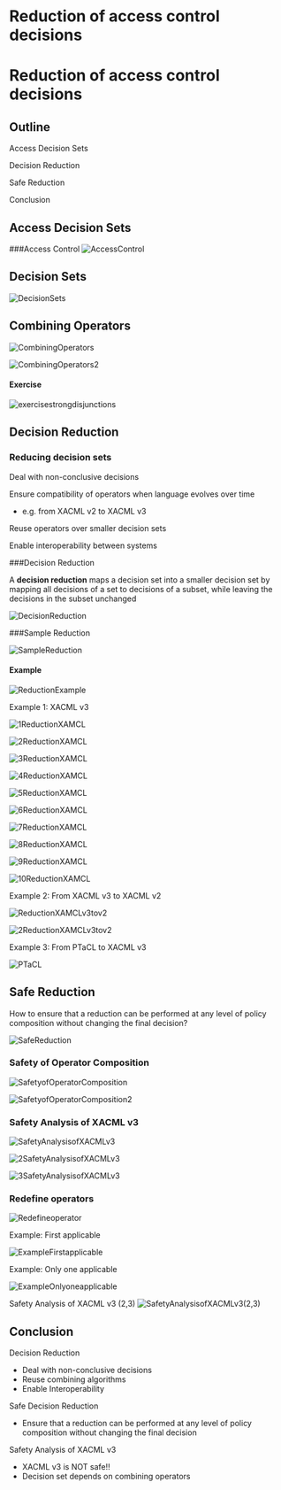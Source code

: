# Reduction of access control decisions

# Reduction of access control decisions

## Outline

Access Decision Sets

Decision Reduction

Safe Reduction

Conclusion

## Access Decision Sets

###Access Control
![AccessControl](image/AccessControl.png)

## Decision Sets

 ![DecisionSets](image/DecisionSets.png)

## Combining Operators

 ![CombiningOperators](image/CombiningOperators.png)

 ![CombiningOperators2](image/CombiningOperators2.png)

#### Exercise

 ![exercisestrongdisjunctions](image/exercisestrongdisjunctions.png)

## Decision Reduction

### Reducing decision sets

Deal with non-conclusive decisions 

Ensure compatibility of operators when language evolves over time 

* e.g. from XACML v2 to XACML v3 

Reuse operators over smaller decision sets 

Enable interoperability between systems

###Decision Reduction

A **decision reduction** maps a decision set into a smaller decision set by mapping all decisions of a set to decisions of a subset, while leaving the decisions in the subset unchanged

 ![DecisionReduction](image/DecisionReduction.png)

###Sample Reduction

 ![SampleReduction](image/SampleReduction.png)

#### Example

 ![ReductionExample](image/ReductionExample.png)

Example 1: XACML v3

 ![1ReductionXAMCL](image/1ReductionXAMCL.png)

 ![2ReductionXAMCL](image/2ReductionXAMCL.png)

 ![3ReductionXAMCL](image/3ReductionXAMCL.png)

 ![4ReductionXAMCL](image/4ReductionXAMCL.png)

 ![5ReductionXAMCL](image/5ReductionXAMCL.png)

 ![6ReductionXAMCL](image/6ReductionXAMCL.png)

 ![7ReductionXAMCL](image/7ReductionXAMCL.png)

 ![8ReductionXAMCL](image/8ReductionXAMCL.png)

 ![9ReductionXAMCL](image/9ReductionXAMCL.png)

 ![10ReductionXAMCL](image/10ReductionXAMCL.png)

Example 2: From XACML v3 to XACML v2

 ![ReductionXAMCLv3tov2](image/ReductionXAMCLv3tov2.png)

 ![2ReductionXAMCLv3tov2](image/2ReductionXAMCLv3tov2.png)

Example 3: From PTaCL to XACML v3

 ![PTaCL](image/PTaCL.png)

## Safe Reduction

How to ensure that a reduction can be performed at any level of policy composition without changing the final decision?

 ![SafeReduction](image/SafeReduction.png)

### Safety of Operator Composition

 ![SafetyofOperatorComposition](image/SafetyofOperatorComposition.png)

 ![SafetyofOperatorComposition2](image/SafetyofOperatorComposition2.png)

### Safety Analysis of XACML v3

 ![SafetyAnalysisofXACMLv3](image/SafetyAnalysisofXACMLv3.png)

 ![2SafetyAnalysisofXACMLv3](image/2SafetyAnalysisofXACMLv3.png)

 ![3SafetyAnalysisofXACMLv3](image/3SafetyAnalysisofXACMLv3.png)

### Redefine operators

 ![Redefineoperator](image/Redefineoperator.png)

Example: First applicable

 ![ExampleFirstapplicable](image/ExampleFirstapplicable.png)

Example: Only one applicable

 ![ExampleOnlyoneapplicable](image/ExampleOnlyoneapplicable.png)

Safety Analysis of XACML v3 (2,3) ![SafetyAnalysisofXACMLv3(2,3)](image/SafetyAnalysisofXACMLv32,3.png)

## Conclusion

Decision Reduction

* Deal with non-conclusive decisions
* Reuse combining algorithms
* Enable Interoperability

Safe Decision Reduction

* Ensure that a reduction can be performed at any level of policy composition without changing the final decision

Safety Analysis of XACML v3

* XACML v3 is NOT safe!!
* Decision set depends on combining operators